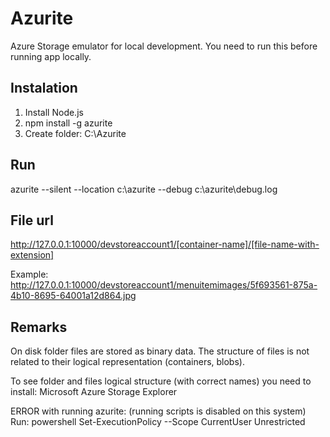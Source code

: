 # Azurite

Azure Storage emulator for local development. You need to run this before running app locally.

## Instalation

1. Install Node.js
2. npm install -g azurite
3. Create folder: C:\Azurite

## Run
azurite --silent --location c:\azurite --debug c:\azurite\debug.log

## File url

http://127.0.0.1:10000/devstoreaccount1/[container-name]/[file-name-with-extension]

Example:
http://127.0.0.1:10000/devstoreaccount1/menuitemimages/5f693561-875a-4b10-8695-64001a12d864.jpg

## Remarks

On disk folder files are stored as binary data. The structure of files is not related to their logical representation (containers, blobs).

To see folder and files logical structure (with correct names) you need to install: Microsoft Azure Storage Explorer

ERROR with running azurite: (running scripts is disabled on this system)
Run: 
powershell Set-ExecutionPolicy --Scope CurrentUser Unrestricted

